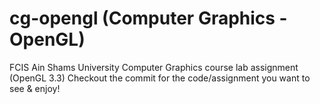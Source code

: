 # cg-opengl (Computer Graphics - OpenGL)
FCIS Ain Shams University Computer Graphics course lab assignment (OpenGL 3.3)
Checkout the commit for the code/assignment you want to see & enjoy!
